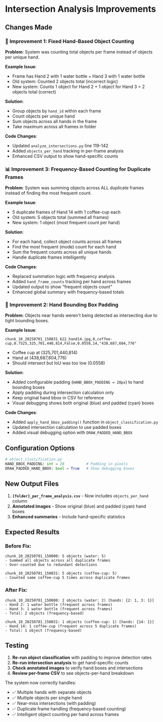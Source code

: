 # Intersection Analysis Improvements

## Changes Made

### 🔧 **Improvement 1: Fixed Hand-Based Object Counting**

**Problem**: System was counting total objects per frame instead of objects per unique hand.

**Example Issue**:
- Frame has Hand 2 with 1 water bottle + Hand 3 with 1 water bottle
- Old system: Counted 2 objects total (incorrect logic)
- New system: Counts 1 object for Hand 2 + 1 object for Hand 3 = 2 objects total (correct)

**Solution**:
- Group objects by `hand_id` within each frame
- Count objects per unique hand
- Sum objects across all hands in the frame
- Take maximum across all frames in folder

**Code Changes**:
- Updated `analyze_intersections.py` line 119-142
- Added `objects_per_hand` tracking in per-frame analysis
- Enhanced CSV output to show hand-specific counts

### 📊 **Improvement 3: Frequency-Based Counting for Duplicate Frames**

**Problem**: System was summing objects across ALL duplicate frames instead of finding the most frequent count.

**Example Issue**:
- 5 duplicate frames of Hand 14 with 1 coffee-cup each
- Old system: 5 objects total (summed all frames)
- New system: 1 object (most frequent count per hand)

**Solution**:
- For each hand, collect object counts across all frames
- Find the most frequent (mode) count for each hand
- Sum the frequent counts across all unique hands
- Handle duplicate frames intelligently

**Code Changes**:
- Replaced summation logic with frequency analysis
- Added `hand_frame_counts` tracking per hand across frames
- Updated output to show "frequent objects count"
- Enhanced global summary with frequency-based totals

### 🎯 **Improvement 2: Hand Bounding Box Padding**

**Problem**: Objects near hands weren't being detected as intersecting due to tight bounding boxes.

**Example Issue**:
```
chunk_10_20250701_150031_622_hand14.jpg,0,coffee-cup,0.7525,325,701,440,814,False,0.0558,14,"438,687,604,776"
```
- Coffee cup at (325,701,440,814) 
- Hand at (438,687,604,776)
- Should intersect but IoU was too low (0.0558)

**Solution**:
- Added configurable padding (`HAND_BBOX_PADDING = 20px`) to hand bounding boxes
- Apply padding during intersection calculation only
- Keep original hand bbox in CSV for reference
- Visual debugging shows both original (blue) and padded (cyan) boxes

**Code Changes**:
- Added `apply_hand_bbox_padding()` function in `object_classification.py`
- Updated intersection calculation to use padded boxes
- Added visual debugging option with `DRAW_PADDED_HAND_BBOX`

## Configuration Options

```python
# object_classification.py
HAND_BBOX_PADDING: int = 20          # Padding in pixels
DRAW_PADDED_HAND_BBOX: bool = True   # Show debugging boxes
```

## New Output Files

1. **`{folder}_per_frame_analysis.csv`** - Now includes `objects_per_hand` column
2. **Annotated images** - Show original (blue) and padded (cyan) hand boxes
3. **Enhanced summaries** - Include hand-specific statistics

## Expected Results

### Before Fix:
```
chunk_10_20250701_150000: 5 objects (water: 5)
- Summed all objects across all duplicate frames
- Over-counted due to redundant detections

chunk_10_20250701_150031: 5 objects (coffee-cup: 5)  
- Counted same coffee-cup 5 times across duplicate frames
```

### After Fix:
```
chunk_10_20250701_150000: 2 objects (water: 2) [hands: {2: 1, 3: 1}]
- Hand 2: 1 water bottle (frequent across frames)
- Hand 3: 1 water bottle (frequent across frames)
- Total: 2 objects (frequency-based)

chunk_10_20250701_150031: 1 objects (coffee-cup: 1) [hands: {14: 1}]
- Hand 14: 1 coffee-cup (frequent across 5 duplicate frames)
- Total: 1 object (frequency-based)
```

## Testing

1. **Re-run object classification** with padding to improve detection rates
2. **Re-run intersection analysis** to get hand-specific counts
3. **Check annotated images** to verify hand boxes and intersections
4. **Review per-frame CSV** to see objects-per-hand breakdown

The system now correctly handles:
- ✅ Multiple hands with separate objects
- ✅ Multiple objects per single hand  
- ✅ Near-miss intersections (with padding)
- ✅ Duplicate frame handling (frequency-based counting)
- ✅ Intelligent object counting per hand across frames
